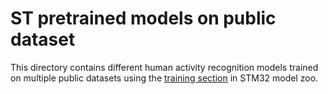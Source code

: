 # ST pretrained models on public dataset

This directory contains different human activity recognition models trained on multiple public datasets using the [training section](../../../scripts/training/README.md) in STM32 model zoo.
